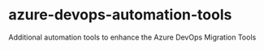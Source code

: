# azure-devops-automation-tools
Additional automation tools to enhance the Azure DevOps Migration Tools
